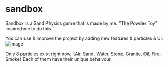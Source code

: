# sandbox
Sandbox is a Sand Physics game that is made by me.
"The Powder Toy" inspired me to do this.

You can use & improve the project by adding new features & particles & UI.
![image](https://user-images.githubusercontent.com/66743432/156924813-b834cdd4-740d-4d0f-98b0-d4dea74aa3e1.png)

Only 8 particles exist right now. {Air, Sand, Water, Stone, Granite, Oil, Fire, Smoke}
Each of them have their unique behaivour.

